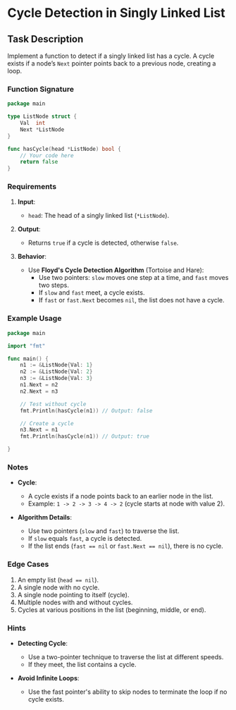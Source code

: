 # Cycle Detection in Singly Linked List

## Task Description

Implement a function to detect if a singly linked list has a cycle. A cycle exists if a node’s `Next` pointer points
back to a previous node, creating a loop.

### Function Signature

```go
package main

type ListNode struct {
	Val  int
	Next *ListNode
}

func hasCycle(head *ListNode) bool {
	// Your code here
	return false
}

```

### Requirements

1. **Input**:
    - `head`: The head of a singly linked list (`*ListNode`).

2. **Output**:
    - Returns `true` if a cycle is detected, otherwise `false`.

3. **Behavior**:
    - Use **Floyd's Cycle Detection Algorithm** (Tortoise and Hare):
        - Use two pointers: `slow` moves one step at a time, and `fast` moves two steps.
        - If `slow` and `fast` meet, a cycle exists.
        - If `fast` or `fast.Next` becomes `nil`, the list does not have a cycle.

### Example Usage

```go
package main

import "fmt"

func main() {
	n1 := &ListNode{Val: 1}
	n2 := &ListNode{Val: 2}
	n3 := &ListNode{Val: 3}
	n1.Next = n2
	n2.Next = n3

	// Test without cycle
	fmt.Println(hasCycle(n1)) // Output: false

	// Create a cycle
	n3.Next = n1
	fmt.Println(hasCycle(n1)) // Output: true

}
```

### Notes

- **Cycle**:
    - A cycle exists if a node points back to an earlier node in the list.
    - Example: `1 -> 2 -> 3 -> 4 -> 2` (cycle starts at node with value 2).

- **Algorithm Details**:
    - Use two pointers (`slow` and `fast`) to traverse the list.
    - If `slow` equals `fast`, a cycle is detected.
    - If the list ends (`fast == nil` or `fast.Next == nil`), there is no cycle.

### Edge Cases

1. An empty list (`head == nil`).
2. A single node with no cycle.
3. A single node pointing to itself (cycle).
4. Multiple nodes with and without cycles.
5. Cycles at various positions in the list (beginning, middle, or end).

### Hints

- **Detecting Cycle**:
    - Use a two-pointer technique to traverse the list at different speeds.
    - If they meet, the list contains a cycle.

- **Avoid Infinite Loops**:
    - Use the fast pointer's ability to skip nodes to terminate the loop if no cycle exists.
